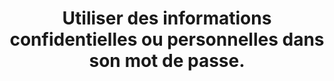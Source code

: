 ---
category: category-nGkbk6oSlC5_p3eqoXX2o
goodPractices:
- good-practice-Od3O3lXkWVuYUpViRI6Px
risks:
- Utiliser des informations confidentielles ou personnelles dans son mot de passe.
title: Utiliser des informations confidentielles ou personnelles dans son mot de passe.
uuid: vulnerability-CkRV5VMx0Sz4MlOXFNrs0
visibleInCms: true
---
